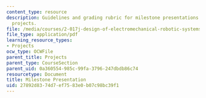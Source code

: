 ```yaml
---
content_type: resource
description: Guidelines and grading rubric for milestone presentations for course
  projects.
file: /media/courses/2-017j-design-of-electromechanical-robotic-systems-fall-2009/27892d8374d7ef7583e0b07c98bc39f1_MIT2_017JF09_milestone.pdf
file_type: application/pdf
learning_resource_types:
- Projects
ocw_type: OCWFile
parent_title: Projects
parent_type: CourseSection
parent_uid: 0a360554-985c-99fa-3796-247dbdb86c74
resourcetype: Document
title: Milestone Presentation
uid: 27892d83-74d7-ef75-83e0-b07c98bc39f1
---
```

